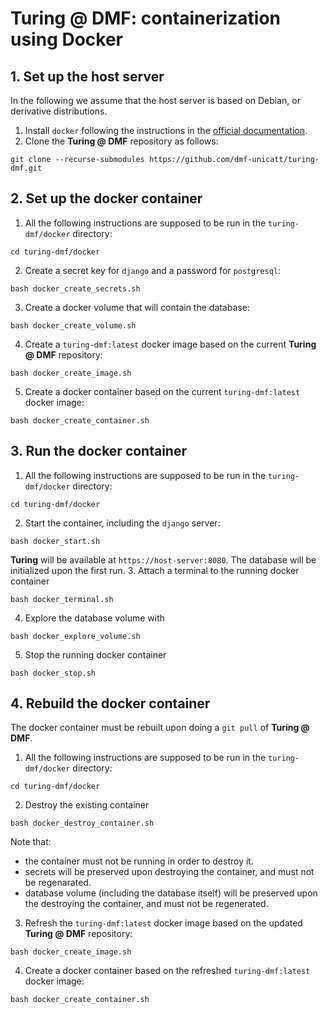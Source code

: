 # Turing @ DMF: containerization using Docker

## 1. Set up the host server

In the following we assume that the host server is based on Debian, or derivative distributions.

1. Install `docker` following the instructions in the [official documentation](https://docs.docker.com/engine/install/debian/#install-using-the-repository).
2. Clone the **Turing @ DMF** repository as follows:
```
git clone --recurse-submodules https://github.com/dmf-unicatt/turing-dmf.git
```

## 2. Set up the docker container

1. All the following instructions are supposed to be run in the `turing-dmf/docker` directory:
```
cd turing-dmf/docker
```
2. Create a secret key for `django` and a password for `postgresql`:
```
bash docker_create_secrets.sh
```
3. Create a docker volume that will contain the database:
```
bash docker_create_volume.sh
```
4. Create a `turing-dmf:latest` docker image based on the current **Turing @ DMF** repository:
```
bash docker_create_image.sh
```
5. Create a docker container based on the current `turing-dmf:latest` docker image:
```
bash docker_create_container.sh
```

## 3. Run the docker container

1. All the following instructions are supposed to be run in the `turing-dmf/docker` directory:
```
cd turing-dmf/docker
```
2. Start the container, including the `django` server:
```
bash docker_start.sh
```
**Turing** will be available at `https://host-server:8080`. The database will be initialized upon the first run.
3. Attach a terminal to the running docker container
```
bash docker_terminal.sh
```
4. Explore the database volume with
```
bash docker_explore_volume.sh
```
5. Stop the running docker container
```
bash docker_stop.sh
```

## 4. Rebuild the docker container

The docker container must be rebuilt upon doing a `git pull` of **Turing @ DMF**.

1. All the following instructions are supposed to be run in the `turing-dmf/docker` directory:
```
cd turing-dmf/docker
```
2. Destroy the existing container
```
bash docker_destroy_container.sh
```
Note that:
- the container must not be running in order to destroy it.
- secrets will be preserved upon destroying the container, and must not be regenarated.
- database volume (including the database itself) will be preserved upon the destroying the container, and must not be regenerated.
3. Refresh the `turing-dmf:latest` docker image based on the updated **Turing @ DMF** repository:
```
bash docker_create_image.sh
```
4. Create a docker container based on the refreshed `turing-dmf:latest` docker image:
```
bash docker_create_container.sh
```
